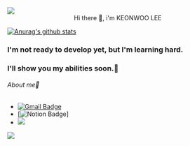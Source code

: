 <img src="https://capsule-render.vercel.app/api?type=waving&color=BDBDC8&height=150&section=header" />
<div align=center>
 Hi there 🐽, i'm KEONWOO LEE
</div>


[![Anurag's github stats](https://github-readme-stats.vercel.app/api?username=guntinue)](https://github.com/anuraghazra/github-readme-stats)

### I'm not ready to develop yet, but I'm learning hard. 


### I'll show you my abilities soon.🫡


###### *About me*🔗
 
- [![Gmail Badge](https://img.shields.io/badge/Gmail-d14836?style=flat-square&logo=Gmail&logoColor=white&link=mailto:rjssn93@gmail.com)](mailto:rjssn93@gmail.com)
- [![Notion Badge](https://img.shields.io/badge/Notion-000000?style=flat-square&logo=Notion&logoColor=white)]
- <a href="https://www.instagram.com/th1sright"><img src="https://img.shields.io/badge/Instagram-E4405F?style=flat-square&logo=Instagram&logoColor=white"/></a>






<img src="https://capsule-render.vercel.app/api?type=waving&color=BDBDC8&height=150&section=footer" />




